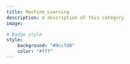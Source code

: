 ```yaml
---
title: Machine_Learning
description: A description of this category
image:

# Badge style
style:
    background: "#9ccfd8"
    color: "#fff"
---
```

